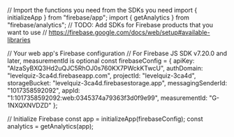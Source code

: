 // Import the functions you need from the SDKs you need
import { initializeApp } from "firebase/app";
import { getAnalytics } from "firebase/analytics";
// TODO: Add SDKs for Firebase products that you want to use
// https://firebase.google.com/docs/web/setup#available-libraries

// Your web app's Firebase configuration
// For Firebase JS SDK v7.20.0 and later, measurementId is optional
const firebaseConfig = {
  apiKey: "AIzaSyBXQ3Hd2uQJC5RhOJ0s760KX7PWckKTwcU",
  authDomain: "levelquiz-3ca4d.firebaseapp.com",
  projectId: "levelquiz-3ca4d",
  storageBucket: "levelquiz-3ca4d.firebasestorage.app",
  messagingSenderId: "1017358592092",
  appId: "1:1017358592092:web:0345374a79363f3d0f9e99",
  measurementId: "G-1NXQXNVDZD"
};

// Initialize Firebase
const app = initializeApp(firebaseConfig);
const analytics = getAnalytics(app);
